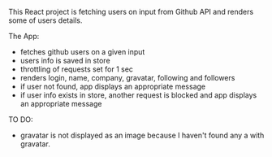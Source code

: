 This React project is fetching users on input from Github API 
and renders some of users details.

The App:
 - fetches github users on a given input
 - users info is saved in store
 - throttling of requests set for 1 sec
 - renders login, name, company, gravatar, following and followers
 - if user not found, app displays an appropriate message
 - if user info exists in store, another request is blocked and app displays an appropriate message
 
TO DO:
 - gravatar is not displayed as an image because I haven't found any a with gravatar.